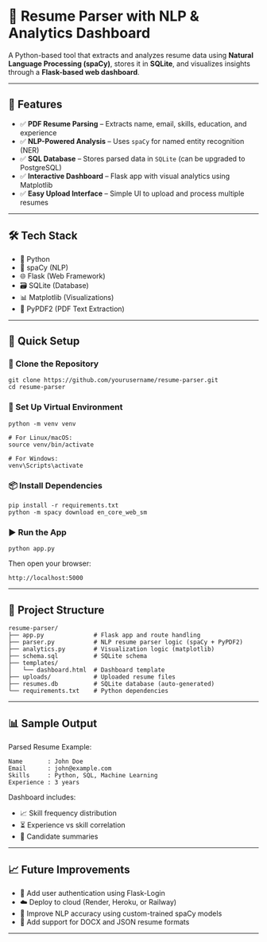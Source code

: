 # 📄 Resume Parser with NLP & Analytics Dashboard

A Python-based tool that extracts and analyzes resume data using **Natural Language Processing (spaCy)**, stores it in **SQLite**, and visualizes insights through a **Flask-based web dashboard**.

---

## 📌 Features

- ✅ **PDF Resume Parsing** – Extracts name, email, skills, education, and experience  
- ✅ **NLP-Powered Analysis** – Uses `spaCy` for named entity recognition (NER)  
- ✅ **SQL Database** – Stores parsed data in `SQLite` (can be upgraded to PostgreSQL)  
- ✅ **Interactive Dashboard** – Flask app with visual analytics using Matplotlib  
- ✅ **Easy Upload Interface** – Simple UI to upload and process multiple resumes  

---

## 🛠 Tech Stack

- 🐍 Python  
- 🧠 spaCy (NLP)  
- 🌐 Flask (Web Framework)  
- 🗃️ SQLite (Database)  
- 📊 Matplotlib (Visualizations)  
- 📄 PyPDF2 (PDF Text Extraction)

---

## 🚀 Quick Setup

### 🔁 Clone the Repository

```
git clone https://github.com/yourusername/resume-parser.git  
cd resume-parser
```

### 🧪 Set Up Virtual Environment

```
python -m venv venv

# For Linux/macOS:
source venv/bin/activate

# For Windows:
venv\Scripts\activate
```

### 📦 Install Dependencies

```
pip install -r requirements.txt
python -m spacy download en_core_web_sm
```

### ▶️ Run the App

```
python app.py
```

Then open your browser:

```
http://localhost:5000
```

---

## 📂 Project Structure

```
resume-parser/
├── app.py              # Flask app and route handling
├── parser.py           # NLP resume parser logic (spaCy + PyPDF2)
├── analytics.py        # Visualization logic (matplotlib)
├── schema.sql          # SQLite schema
├── templates/
│   └── dashboard.html  # Dashboard template
├── uploads/            # Uploaded resume files
├── resumes.db          # SQLite database (auto-generated)
└── requirements.txt    # Python dependencies
```

---

## 📊 Sample Output

Parsed Resume Example:

```
Name       : John Doe  
Email      : john@example.com  
Skills     : Python, SQL, Machine Learning  
Experience : 3 years
```

Dashboard includes:
- 📈 Skill frequency distribution  
- ⏳ Experience vs skill correlation  
- 🧑 Candidate summaries  

---

## 📈 Future Improvements

- 🔐 Add user authentication using Flask-Login  
- ☁️ Deploy to cloud (Render, Heroku, or Railway)  
- 🧠 Improve NLP accuracy using custom-trained spaCy models  
- 📎 Add support for DOCX and JSON resume formats  

---

